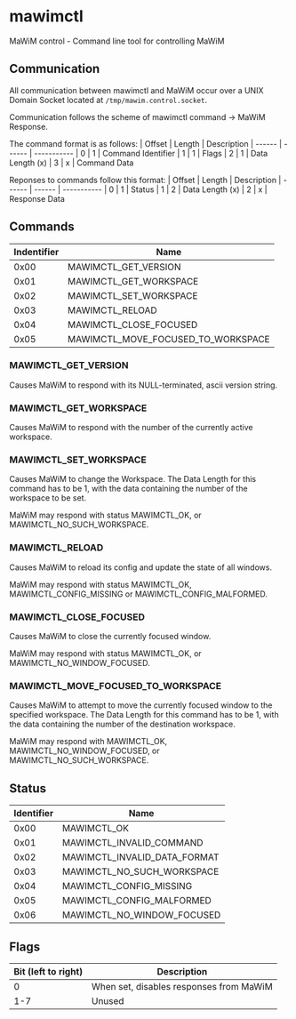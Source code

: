 # mawimctl
MaWiM control - Command line tool for controlling MaWiM

## Communication
All communication between mawimctl and MaWiM occur over a UNIX Domain Socket
located at `/tmp/mawim.control.socket`.

Communication follows the scheme of mawimctl command -> MaWiM Response.

The command format is as follows:
| Offset | Length | Description
| ------ | ------ | -----------
| 0      | 1      | Command Identifier
| 1      | 1      | Flags
| 2      | 1      | Data Length (x)
| 3      | x      | Command Data

Reponses to commands follow this format:
| Offset | Length | Description
| ------ | ------ | -----------
| 0      | 1      | Status
| 1      | 2      | Data Length (x)
| 2      | x      | Response Data

## Commands
| Indentifier | Name
| ----------- | ----
| 0x00        | MAWIMCTL_GET_VERSION
| 0x01        | MAWIMCTL_GET_WORKSPACE
| 0x02        | MAWIMCTL_SET_WORKSPACE
| 0x03        | MAWIMCTL_RELOAD
| 0x04        | MAWIMCTL_CLOSE_FOCUSED
| 0x05        | MAWIMCTL_MOVE_FOCUSED_TO_WORKSPACE

### MAWIMCTL_GET_VERSION
Causes MaWiM to respond with its NULL-terminated, ascii version string.

### MAWIMCTL_GET_WORKSPACE
Causes MaWiM to respond with the number of the currently active workspace.

### MAWIMCTL_SET_WORKSPACE
Causes MaWiM to change the Workspace. The Data Length for this command has to be 1,
with the data containing the number of the workspace to be set.

MaWiM may respond with status MAWIMCTL_OK, or MAWIMCTL_NO_SUCH_WORKSPACE.

### MAWIMCTL_RELOAD
Causes MaWiM to reload its config and update the state of all windows.

MaWiM may respond with status MAWIMCTL_OK, MAWIMCTL_CONFIG_MISSING or MAWIMCTL_CONFIG_MALFORMED.

### MAWIMCTL_CLOSE_FOCUSED
Causes MaWiM to close the currently focused window.

MaWiM may respond with status MAWIMCTL_OK, or MAWIMCTL_NO_WINDOW_FOCUSED.

### MAWIMCTL_MOVE_FOCUSED_TO_WORKSPACE
Causes MaWiM to attempt to move the currently focused window to the specified workspace.
The Data Length for this command has to be 1, with the data containing the number of the destination workspace.

MaWiM may respond with MAWIMCTL_OK, MAWIMCTL_NO_WINDOW_FOCUSED, or MAWIMCTL_NO_SUCH_WORKSPACE.

## Status
| Identifier | Name
| ---------- | ----
| 0x00       | MAWIMCTL_OK
| 0x01       | MAWIMCTL_INVALID_COMMAND
| 0x02       | MAWIMCTL_INVALID_DATA_FORMAT
| 0x03       | MAWIMCTL_NO_SUCH_WORKSPACE
| 0x04       | MAWIMCTL_CONFIG_MISSING
| 0x05       | MAWIMCTL_CONFIG_MALFORMED
| 0x06       | MAWIMCTL_NO_WINDOW_FOCUSED

## Flags
| Bit (left to right) | Description
| ------------------- | -----------
| 0                   | When set, disables responses from MaWiM
| 1-7                 | Unused